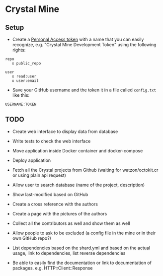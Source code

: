 # Crystal Mine

## Setup

* Create a [Personal Access token](https://github.com/settings/tokens) with a name that you can easily recognize, e.g. "Crystal Mine Development Token" using the following rights:

```
repo
   x public_repo

user
   x read:user
   x user:email
```
* Save your GitHub username and the token it in a file called `config.txt` like this:

```
USERNAME:TOKEN
```

## TODO

* Create web interface to display data from database
* Write tests to check the web interface
* Move application inside Docker container and docker-compose
* Deploy application

* Fetch all the Crystal projects from Github (waiting for watzon/octokit.cr or using plain api request)


* Allow user to search database (name of the project, description)
* Show last-modified based on GitHub
* Create a cross reference with the authors
* Create a page with the pictures of the authors
* Collect all the contributors as well and show them as well
* Allow people to ask to be excluded (a config file in the mine or in their own GitHub repo?)
* List dependencies based on the shard.yml and based on the actual usage, link to dependencies, list reverse dependencies

* Be able to easily find the documentation or link to documentation of packages. e.g. HTTP::Client::Response

